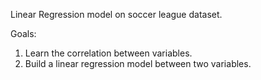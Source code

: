 Linear Regression model on soccer league dataset. 

Goals:

1. Learn the correlation between variables.
2. Build a linear regression model between two variables.

